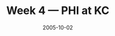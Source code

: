 ---
layout: game
title: Week 4 — PHI at KC
season: 2005
game_id: 2005_04_PHI_KC
week: 4
date: 2005-10-02
home_team: KC
away_team: PHI
final_home: 31
final_away: 37
pbp_url: /assets/data/pbp/2005/2005_04_PHI_KC.csv.gz
---